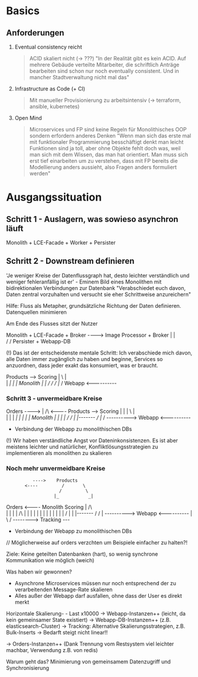 # Basics

## Anforderungen

 1. Eventual consistency reicht
	> ACID skaliert nicht (-> ???)
"In der Realität gibt es kein ACID. Auf mehrere Gebäude verteilte Mitarbeiter, die schriftlich Anträge bearbeiten sind schon nur noch eventually consistent. Und in mancher Stadtverwaltung nicht mal das"
 2. Infrastructure as Code (+ CI)
 	> Mit manueller Provisionierung zu arbeitsintensiv (-> terraform, ansible, kubernetes) 
 3. Open Mind
 	> Microservices und FP sind keine Regeln für Monolithisches OOP sondern erfordern anderes Denken
"Wenn man sich das erste mal mit funktionaler Programmierung besschäftigt denkt man leicht Funktionen sind ja toll, aber ohne Objekte fehlt doch was, weil man sich mit dem Wissen, das man hat orientiert. Man muss sich erst tief einarbeiten um zu verstehen, dass mit FP bereits die Modellierung anders aussieht, also Fragen anders formuliert werden"


# Ausgangssituation

## Schritt 1 - Auslagern, was sowieso asynchron läuft
Monolith + LCE-Facade + Worker + Persister 

## Schritt 2 - Downstream definieren
'Je weniger Kreise der Datenflussgraph hat, desto leichter verständlich und weniger fehleranfällig ist er' - Eminem
Bild eines Monolithen mit bidirektionalen Verbindungen zur Datenbank
"Verabschiedet euch davon, Daten zentral vorzuhalten und versucht sie eher Schrittweise anzureichern"

Hilfe: Fluss als Metapher, grundsätzliche Richtung der Daten definieren. Datenquellen minimieren

Am Ende des Flusses sitzt der Nutzer

Monolith + LCE-Facade + Broker    ----> Image Processor + Broker
            |				|	
           \/				\/
          Persister + Webapp-DB


(!) Das ist der entscheidenste mentale Schritt: Ich verabschiede mich davon, alle Daten immer zugänglich zu haben und beginne, Services so anzuordnen, dass jeder exakt das konsumiert, was er braucht.

Products            --> Scoring
   |    \                 |     
   |     _|               |
   |        Monolith      |
   |       /             /
   \/   |_              /
Webapp       <----------  


### Schritt 3 - unvermeidbare Kreise

Orders  ---->
 |	/\	<----    Products            --> Scoring
 |	|			   |    \                 |     
 |	|			   |     _|               |
 |	|			   |        Monolith      |
 |	|			   |       /             /
 |	|-------	   \/   |_              /
  ---------->	Webapp       <----------

+ Verbindung der Webapp zu monolithischen DBs

(!) Wir haben verständliche Angst vor Dateninkonsistenzen. Es ist aber meistens leichter und natürlicher, Konfliktlösungsstrategien zu implementieren als monolithen zu skalieren


### Noch mehr unvermeidbare Kreise

              ---->    Products
           <----         /       \
                        /         \
                      |_           _|
Orders   <---- Monolith                 Scoring
 |	/\	                
 |	|			   |                      |   /\ 
 |	|			   |     	              |   |
 |	|			   |				      |   |
 |	|			   |                     /    |
 |	|-------	   \/                   /     |
  ---------->	Webapp       <----------      |
                      \                       /
                        --------> Tracking ---

+ Verbindung der Webapp zu monolithischen DBs

// Möglicherweise auf orders verzchten um Beispiele einfacher zu halten?!


Ziele: Keine geteilten Datenbanken (hart), so wenig synchrone Kommunikation wie möglich (weich)

Was haben wir gewonnen?
 - Asynchrone Microservices müssen nur noch entsprechend der zu verarbeitenden Message-Rate skalieren
 - Alles außer der Webapp darf ausfallen, ohne dass der User es direkt merkt

Horizontale Skalierung- - Last x10000
-> Webapp-Instanzen++ (leicht, da kein gemeinsamer State existiert)
-> Webapp-DB-Instanzen++ (z.B. elasticsearch-Cluster)
-> Tracking: Alternative Skalierungsstrategien, z.B. Bulk-Inserts -> Bedarft steigt nicht linear!!

-> Orders-Instanzen++ (Dank Trennung vom Restsystem viel leichter machbar, Verwendung z.B. von redis)

Warum geht das?
Minimierung von gemeinsamem Datenzugriff und Synchronisierung
